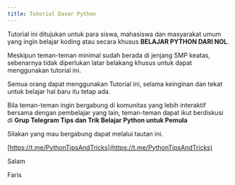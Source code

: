 ```yaml
---
title: Tutorial Dasar Python
---
```


Tutorial ini ditujukan untuk para siswa, mahasiswa dan masyarakat umum yang ingin belajar koding atau secara khusus **BELAJAR PYTHON DARI NOL**. 

Meskipun teman-teman minimal sudah berada di jenjang SMP keatas, sebenarnya tidak diperlukan latar belakang khusus untuk dapat menggunakan tutorial ini. 

Semua orang dapat menggunakan Tutorial ini, selama keinginan dan tekat untuk belajar hal baru itu tetap ada.

Bila teman-teman ingin bergabung di komunitas yang lebih interaktif bersama dengan pembelajar yang lain, teman-teman dapat ikut berdiskusi di **Grup Telegram Tips dan Trik Belajar Python untuk Pemula**

Silakan yang mau bergabung dapat melalui tautan ini.

[https://t.me/PythonTipsAndTricks](https://t.me/PythonTipsAndTricks)

Salam

Faris 

